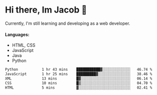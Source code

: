 # Hi there, Im Jacob 👋
Currently, I'm still learning and developing as a web developer.

#### Languages:
- HTML, CSS
- JavaScript
- Java
- Python

<!--START_SECTION:waka-->

```txt
Python           1 hr 43 mins    ███████████▓░░░░░░░░░░░░░   46.74 %
JavaScript       1 hr 25 mins    █████████▓░░░░░░░░░░░░░░░   38.46 %
XML              13 mins         █▓░░░░░░░░░░░░░░░░░░░░░░░   06.14 %
CSS              10 mins         █▒░░░░░░░░░░░░░░░░░░░░░░░   04.70 %
HTML             5 mins          ▓░░░░░░░░░░░░░░░░░░░░░░░░   02.41 %
```

<!--END_SECTION:waka-->
